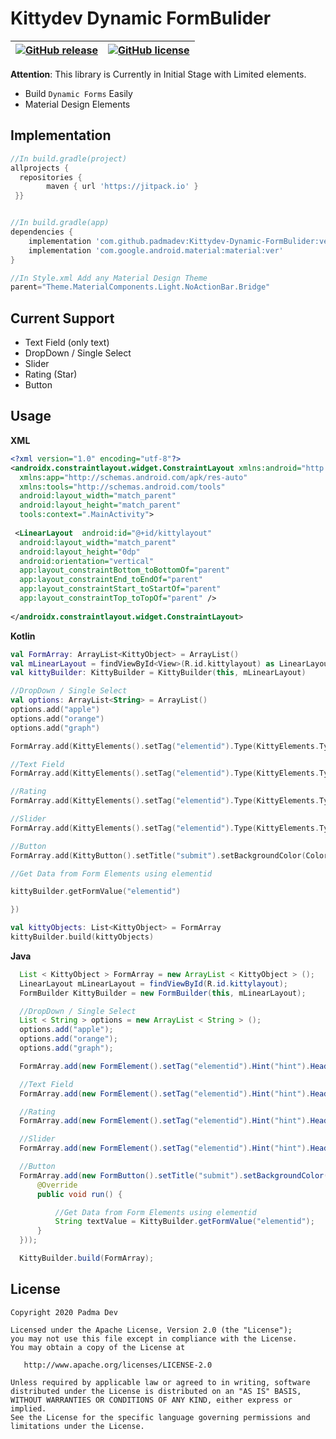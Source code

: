 # Kittydev Dynamic FormBulider

| [![GitHub release](https://img.shields.io/github/release/padmadev/Kittydev-Dynamic-FormBulider)](https://GitHub.com/padmadev/Kittydev-Dynamic-FormBulider/releases/) | [![GitHub license](https://img.shields.io/github/license/padmadev/Kittydev-Dynamic-FormBulider)](https://github.com/padmadev/Kittydev-Dynamic-FormBulider/blob/master/LICENSE) |
|--|--|



**Attention**: This library is Currently in Initial Stage with Limited elements.

 * Build `Dynamic Forms` Easily
 * Material Design Elements

Implementation
--------
```groovy
//In build.gradle(project)
allprojects {  
  repositories {  
        maven { url 'https://jitpack.io' }  
 }}


//In build.gradle(app)
dependencies {
	implementation 'com.github.padmadev:Kittydev-Dynamic-FormBulider:ver'  
	implementation 'com.google.android.material:material:ver'
}

//In Style.xml Add any Material Design Theme
parent="Theme.MaterialComponents.Light.NoActionBar.Bridge"
```
Current Support
--------
* Text Field (only text)
* DropDown / Single Select
* Slider
* Rating (Star) 
* Button

Usage
--------
**XML**

```xml
<?xml version="1.0" encoding="utf-8"?>  
<androidx.constraintlayout.widget.ConstraintLayout xmlns:android="http://schemas.android.com/apk/res/android"  
  xmlns:app="http://schemas.android.com/apk/res-auto"  
  xmlns:tools="http://schemas.android.com/tools"  
  android:layout_width="match_parent"  
  android:layout_height="match_parent"  
  tools:context=".MainActivity">  
  
 <LinearLayout  android:id="@+id/kittylayout"  
  android:layout_width="match_parent"  
  android:layout_height="0dp"  
  android:orientation="vertical"  
  app:layout_constraintBottom_toBottomOf="parent"  
  app:layout_constraintEnd_toEndOf="parent"  
  app:layout_constraintStart_toStartOf="parent"  
  app:layout_constraintTop_toTopOf="parent" />  
  
</androidx.constraintlayout.widget.ConstraintLayout>
```
**Kotlin**

```kotlin
val FormArray: ArrayList<KittyObject> = ArrayList()  
val mLinearLayout = findViewById<View>(R.id.kittylayout) as LinearLayout  
val kittyBuilder: KittyBuilder = KittyBuilder(this, mLinearLayout)

//DropDown / Single Select
val options: ArrayList<String> = ArrayList()  
options.add("apple")  
options.add("orange")  
options.add("graph")

FormArray.add(KittyElements().setTag("elementid").Type(KittyElements.Type.DROPDOWN).Options(options).isEnabled(true).Heading("heading").SubHeading("subheading").Hint("hint"))

//Text Field
FormArray.add(KittyElements().setTag("elementid").Type(KittyElements.Type.INPUTTEXT).isEnabled(true).Heading("heading").SubHeading("subheading").Hint("hint"))

//Rating
FormArray.add(KittyElements().setTag("elementid").Type(KittyElements.Type.RATING).isEnabled(true))  

//Slider
FormArray.add(KittyElements().setTag("elementid").Type(KittyElements.Type.SLIDER).isEnabled(true))

//Button
FormArray.add(KittyButton().setTitle("submit").setBackgroundColor(Color.parseColor("#1a237e")).setTextColor(Color.WHITE).setRunnable {

//Get Data from Form Elements using elementid

kittyBuilder.getFormValue("elementid")

})

val kittyObjects: List<KittyObject> = FormArray  
kittyBuilder.build(kittyObjects)
```

**Java**
``` java	
  List < KittyObject > FormArray = new ArrayList < KittyObject > ();
  LinearLayout mLinearLayout = findViewById(R.id.kittylayout);
  FormBuilder KittyBuilder = new FormBuilder(this, mLinearLayout);

  //DropDown / Single Select
  List < String > options = new ArrayList < String > ();
  options.add("apple");
  options.add("orange");
  options.add("graph");

  FormArray.add(new FormElement().setTag("elementid").Hint("hint").Heading("heading").SubHeading("subheading").Type(FormElement.Type.DROPDOWN).Options(options));

  //Text Field
  FormArray.add(new FormElement().setTag("elementid").Hint("hint").Heading("heading").SubHeading("subheading").Type(FormElement.Type.INPUTTEXT).isEnabled(true));

  //Rating
  FormArray.add(new FormElement().setTag("elementid").Hint("hint").Heading("heading").SubHeading("subheading").Type(FormElement.Type.RATING).isEnabled(true));

  //Slider
  FormArray.add(new FormElement().setTag("elementid").Hint("hint").Heading("heading").SubHeading("subheading").Type(FormElement.Type.SLIDER).isEnabled(true));

  //Button
  FormArray.add(new FormButton().setTitle("submit").setBackgroundColor(Color.parseColor("#1a237e")).setTextColor(Color.WHITE).setRunnable(new Runnable() {
      @Override
      public void run() {

          //Get Data from Form Elements using elementid 
          String textValue = KittyBuilder.getFormValue("elementid");
      }
  }));

  KittyBuilder.build(FormArray);

```

License
-------

    Copyright 2020 Padma Dev

    Licensed under the Apache License, Version 2.0 (the "License");
    you may not use this file except in compliance with the License.
    You may obtain a copy of the License at

       http://www.apache.org/licenses/LICENSE-2.0

    Unless required by applicable law or agreed to in writing, software
    distributed under the License is distributed on an "AS IS" BASIS,
    WITHOUT WARRANTIES OR CONDITIONS OF ANY KIND, either express or implied.
    See the License for the specific language governing permissions and
    limitations under the License.
